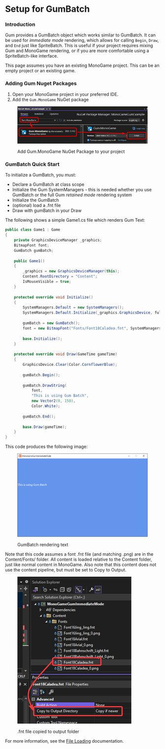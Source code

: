 # Setup for GumBatch

### Introduction

Gum provides a GumBatch object which works similar to GumBatch. It can be used for _immediate mode_ rendering, which allows for calling `Begin`, `Draw`, and `End` just like SpriteBatch. This is useful if your project requires mixing Gum and MonoGame rendering, or if you are more comfortable using a SpriteBatch-like interface.

This page assumes you have an existing MonoGame project. This can be an empty project or an existing game.

### Adding Gum Nuget Packages

1. Open your MonoGame project in your preferred IDE.
2. Add the `Gum.MonoGame` NuGet package

<figure><img src="../.gitbook/assets/image (1) (1) (1) (1) (1) (1) (1) (1) (1) (1) (1) (1) (1) (1).png" alt=""><figcaption><p>Add Gum.MonoGame NuGet Package to your project</p></figcaption></figure>

### GumBatch Quick Start

To initialize a GumBatch, you must:

* Declare a GumBatch at class scope
* Initialize the Gum SystemManagers - this is needed whether you use GumBatch or the full Gum _retained mode_ rendering system
* Initialize the GumBatch
* (optional) load a .fnt file
* Draw with gumBatch in your Draw

The following shows a simple Game1.cs file which renders Gum Text:

```csharp
public class Game1 : Game
{
    private GraphicsDeviceManager _graphics;
    BitmapFont font;
    GumBatch gumBatch;

    public Game1()
    {
        _graphics = new GraphicsDeviceManager(this);
        Content.RootDirectory = "Content";
        IsMouseVisible = true;
    }

    protected override void Initialize()
    {
        SystemManagers.Default = new SystemManagers();
        SystemManagers.Default.Initialize(_graphics.GraphicsDevice, fullInstantiation: true);

        gumBatch = new GumBatch();
        font = new BitmapFont("Fonts/Font18Caladea.fnt", SystemManagers.Default);

        base.Initialize();
    }

    protected override void Draw(GameTime gameTime)
    {
        GraphicsDevice.Clear(Color.CornflowerBlue);

        gumBatch.Begin();
        
        gumBatch.DrawString(
            font, 
            "This is using Gum Batch", 
            new Vector2(0, 150), 
            Color.White);
            
        gumBatch.End();

        base.Draw(gameTime);
    }
}

```

This code produces the following image:

<figure><img src="../.gitbook/assets/image (61).png" alt=""><figcaption><p>GumBatch rendering text</p></figcaption></figure>

Note that this code assumes a font .fnt file (and matching .png) are in the Content/Fonts/ folder. All content is loaded relative to the Content folder, just like normal content in MonoGame. Also note that this content does not use the content pipeline, but must be set to Copy to Output.

<figure><img src="../.gitbook/assets/image (62).png" alt=""><figcaption><p>.fnt file copied to output folder</p></figcaption></figure>

For more information, see the [File Loading](file-loading.md) documentation.
